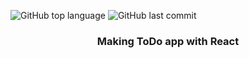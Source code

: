 ![GitHub top language](https://img.shields.io/github/languages/top/Ryuyxx/todo-react?style=for-the-badge)
![GitHub last commit](https://img.shields.io/github/last-commit/Ryuyxx/todo-react?style=for-the-badge)

<h3 align="center">
    Making ToDo app with React
</h3>
